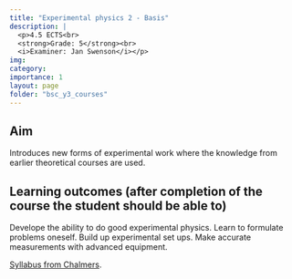 ```yaml
---
title: "Experimental physics 2 - Basis"
description: |
  <p>4.5 ECTS<br>
  <strong>Grade: 5</strong><br>
  <i>Examiner: Jan Swenson</i></p>
img:
category:
importance: 1
layout: page
folder: "bsc_y3_courses"
---
```


## Aim

Introduces new forms of experimental work where the knowledge from earlier theoretical courses are used.

## Learning outcomes (after completion of the course the student should be able to)

Develope the ability to do good experimental physics. Learn to formulate problems oneself. Build up experimental set ups. Make accurate measurements with advanced equipment.

[Syllabus from Chalmers](https://www.chalmers.se/en/education/your-studies/find-course-and-programme-syllabi/course-syllabus/TIF091/?acYear=2022%2F2023).
